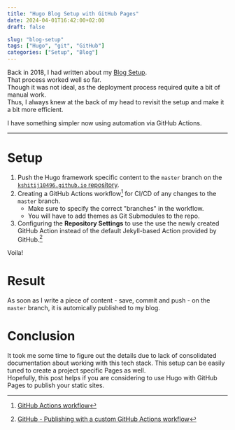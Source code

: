 ```yaml
---
title: "Hugo Blog Setup with GitHub Pages"
date: 2024-04-01T16:42:00+02:00
draft: false

slug: "blog-setup" 
tags: ["Hugo", "git", "GitHub"]
categories: ["Setup", "Blog"]
---
```


Back in 2018, I had written about my [Blog Setup](https://kshitij10496.github.io/posts/hugo-blog-setup/).  
That process worked well so far.  
Though it was not ideal, as the deployment process required quite a bit of manual work.  
Thus, I always knew at the back of my head to revisit the setup and make it a bit more efficient.

I have something simpler now using automation via GitHub Actions.

----

# Setup

1. Push the Hugo framework specific content to the `master` branch on the [`kshitij10496.github.io` repository](https://github.com/kshitij10496/kshitij10496.github.io).
2. Creating a GitHub Actions workflow[^1] for CI/CD of any changes to the `master` branch.
    - Make sure to specify the correct "branches" in the workflow.
    - You will have to add themes as Git Submodules to the repo.
3. Configuring the **Repository Settings** to use the use the newly created GitHub Action instead of the default Jekyll-based Action provided by GitHub.[^2]

Voila!

# Result
As soon as I write a piece of content - save, commit and push - on the `master` branch, it is automically published to my blog.

# Conclusion
It took me some time to figure out the details due to lack of consolidated documentation about working with this tech stack. This setup can be easily tuned to create a project specific Pages as well.  
Hopefully, this post helps if you are considering to use Hugo with GitHub Pages to publish your static sites.

[^1]: [GitHub Actions workflow](https://github.com/kshitij10496/kshitij10496.github.io/blob/303caf83b68275f55f46a70e160cc4994c92aabf/.github/workflows/hugo.yml)
[^2]: [GitHub - Publishing with a custom GitHub Actions workflow](https://docs.github.com/en/pages/getting-started-with-github-pages/configuring-a-publishing-source-for-your-github-pages-site#publishing-with-a-custom-github-actions-workflow)